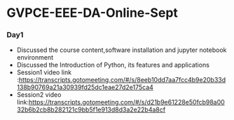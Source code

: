 # GVPCE-EEE-DA-Online-Sept
### Day1
- Discussed the course content,software installation and jupyter notebook environment 
- Discussed the Introduction of Python, its features and applications 
- Session1 video link :https://transcripts.gotomeeting.com/#/s/8eeb10dd7aa7fcc4b9e20b33d138b90769a21a30939fd25dc1eae27d2e175ca4
- Session2 video link:https://transcripts.gotomeeting.com/#/s/d21b9e61228e50fcb98a0032b6b2cb8b282121c9bb5f1e913d8d3a2e22b4a8cf
